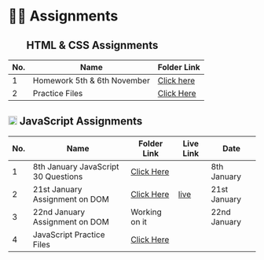 # 👨‍💻 Assignments

## <img height="16px" src="https://www.w3.org/html/logo/badge/html5-badge-h-solo.png"><img height="16px" src="https://user-images.githubusercontent.com/110087385/210600757-c5cd4168-1913-4cb9-8c09-1d43f9a7565b.png"> HTML & CSS Assignments

| No. 	| **Name**                    	| **Folder Link**                                   	          |
|-----	|-----------------------------	|-------------------------------------------------------------    |
| 1   	| Homework 5th & 6th November 	| [Click here](./5th%20%26%206th%20Nov%20homework/) 	          |
| 2   	| Practice Files              	| [Click Here](../Other%20Practices/HTML%20%26%20CSS%20Practice/) |





## <img height="18px" src="https://user-images.githubusercontent.com/110087385/214230548-73bce776-1fc4-4373-bca2-29b1213e0062.jpg"> JavaScript Assignments

| No. 	| **Name**                            	| **Folder Link**                                                                            	| **Live Link**                             	| **Date**     	|
|-----	|-------------------------------------	|--------------------------------------------------------------------------------------------	|-------------------------------------------	|--------------	|
| 1   	| 8th January JavaScript 30 Questions 	| [Click Here](./JavaScript%20Assignments/8th%20Jan%20JavaScript%20Assignments/) 	|              | 8th January  	|
| 2   	| 21st January Assignment on DOM      	| [Click Here](./JavaScript%20Assignments/21st%20Jan%20JavaScript%20Assignment/) 	| [live](https://createcircle.netlify.app/) 	                 | 21st January   |
| 3   	| 22nd January Assignment on DOM      	| Working on it                                                                              	|                                           	| 22nd January 	|
| 4   	| JavaScript Practice Files           	| [Click Here](../Other%20Practices/JavaScript%20Practice/)                                   	|                                           	|              	|